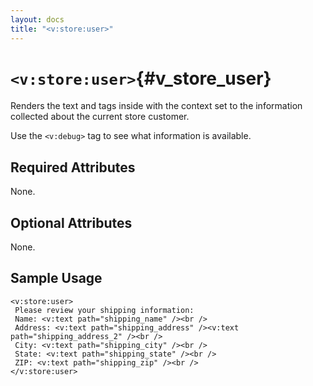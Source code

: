 ```yaml
---
layout: docs
title: "<v:store:user>"
---
```


# `<v:store:user>`{#v_store_user}

Renders the text and tags inside with the context set to the information
collected about the current store customer.

Use the `<v:debug>` tag to see what information is available.

## Required Attributes

None.

## Optional Attributes

None.

## Sample Usage

    <v:store:user>
     Please review your shipping information:
     Name: <v:text path="shipping_name" /><br />
     Address: <v:text path="shipping_address" /><v:text path="shipping_address_2" /><br />
     City: <v:text path="shipping_city" /><br />
     State: <v:text path="shipping_state" /><br />
     ZIP: <v:text path="shipping_zip" /><br />
    </v:store:user>
